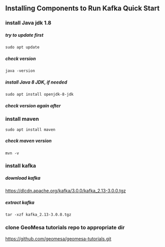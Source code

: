 ## Installing Components to Run Kafka Quick Start

### install Java jdk 1.8

##### try to update first
``` sudo apt update ```
##### check version
``` java -version ```
##### install Java 8 JDK, if needed
``` sudo apt install openjdk-8-jdk ```
##### check version again after

### install maven
``` sudo apt install maven ```
##### check maven version
``` mvn -v ```

### install kafka

##### download kafka
https://dlcdn.apache.org/kafka/3.0.0/kafka_2.13-3.0.0.tgz
##### extract kafka
``` tar -xzf kafka_2.13-3.0.0.tgz ```

### clone GeoMesa tutorials repo to appropriate dir
https://github.com/geomesa/geomesa-tutorials.git


